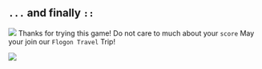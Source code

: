 ## `...` and finally `::`
![](./mid/flogon4055.jpeg)
         Thanks for trying this game!
    Do not care to much about your `score`
      May your join our `Flogon Travel` Trip!

![](./mid/flogon4176.jpeg)